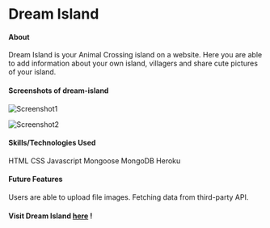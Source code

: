 # Dream Island

#### About
Dream Island is your Animal Crossing island on a website. Here you are able to add information about your own island, villagers and share cute pictures of your island.

#### Screenshots of dream-island
![Screenshot1](https://i.imgur.com/2h2wtt1.png)

![Screenshot2](https://i.imgur.com/7mShwGW.png)

#### Skills/Technologies Used
HTML
CSS
Javascript
Mongoose
MongoDB
Heroku

#### Future Features
Users are able to upload file images.
Fetching data from third-party API.

#### Visit Dream Island [here](https://dream-island.herokuapp.com/) !

